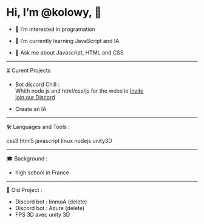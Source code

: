 # Hi, I’m @kolowy, 👋 

- 👀 I’m interested in programation

- 🌱 I’m currently learning JavaScript and IA

- 💬 Ask me about Javascript, HTML and CSS
  
  
   
-----------------
⏳ Curent Projects

- Bot discord Chill :  
    Whith node js and html/css/js for the website
    [Invite](https://discord.com/oauth2/authorize?client_id=752812712165376083&permissions=8&scope=applications.commands%20bot)  
    [join our Discord](https://discord.gg/c4RvJUCBEW)

- Create an IA
  
  
   
-----------------
🛠 Languages and Tools : 

css3 html5 javascript linux nodejs unity3D
  
  
   
-----------------
🎓 Background :

- high school in France
  
  
   
-----------------
💎 Old Project :

- Discord bot : ImmoA (delete)
- Discord bot : Azure (delete)
- FPS 3D avec unity 3D
   
<!---
kolowy/kolowy is a ✨ special ✨ repository because its `README.md` (this file) appears on your GitHub profile.
You can click the Preview link to take a look at your changes.
--->
